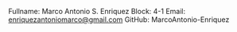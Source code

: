 Fullname: Marco Antonio S. Enriquez
Block: 4-1
Email: enriquezantoniomarco@gmail.com
GitHub: MarcoAntonio-Enriquez